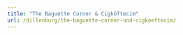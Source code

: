 ```yaml
---
title: "The Baguette Corner & Cigköftecim"
url: /dillenburg/the-baguette-corner-und-cigkoeftecim/
---
```

